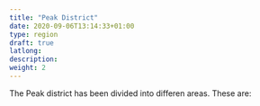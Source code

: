 ```yaml
---
title: "Peak District"
date: 2020-09-06T13:14:33+01:00
type: region
draft: true
latlong:
description:
weight: 2
---
```


The Peak district has been divided into differen areas. These are: